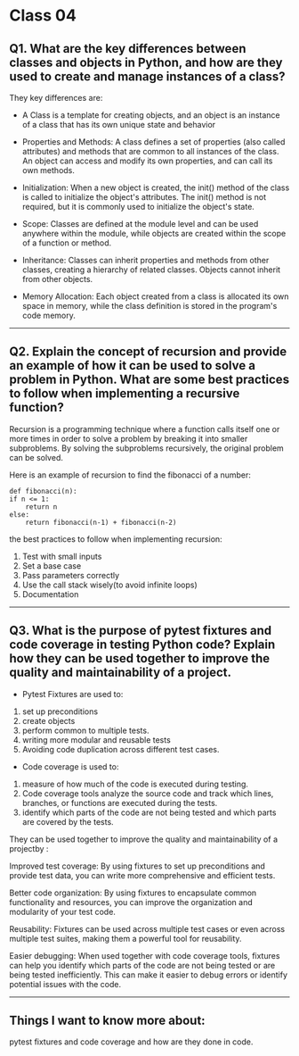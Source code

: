 # Class 04

## Q1. What are the key differences between classes and objects in Python, and how are they used to create and manage instances of a class?

They key differences are:

+ A Class is a template for creating objects, and an object is an instance of a class that has its own unique state and behavior

+ Properties and Methods: A class defines a set of properties (also called attributes) and methods that are common to all instances of the class. An object can access and modify its own properties, and can call its own methods.

+ Initialization: When a new object is created, the init() method of the class is called to initialize the object's attributes. The init() method is not required, but it is commonly used to initialize the object's state.

+ Scope: Classes are defined at the module level and can be used anywhere within the module, while objects are created within the scope of a function or method.

+ Inheritance: Classes can inherit properties and methods from other classes, creating a hierarchy of related classes. Objects cannot inherit from other objects.

+ Memory Allocation: Each object created from a class is allocated its own space in memory, while the class definition is stored in the program's code memory.

---

## Q2. Explain the concept of recursion and provide an example of how it can be used to solve a problem in Python. What are some best practices to follow when implementing a recursive function?

Recursion is a programming technique where a function calls itself one or more times in order to solve a problem by breaking it into smaller subproblems. By solving the subproblems recursively, the original problem can be solved.

Here is an example of recursion to find the fibonacci of a number:

    def fibonacci(n):
    if n <= 1:
        return n
    else:
        return fibonacci(n-1) + fibonacci(n-2)

the best practices to follow when implementing recursion:
1. Test with small inputs
2. Set a base case
3. Pass parameters correctly
4. Use the call stack wisely(to avoid infinite loops)
5. Documentation

---

## Q3. What is the purpose of pytest fixtures and code coverage in testing Python code? Explain how they can be used together to improve the quality and maintainability of a project.

+ Pytest Fixtures are used to:
1. set up preconditions
2. create objects
3. perform common to multiple tests.
4. writing more modular and reusable tests
5. Avoiding code duplication across different test cases.

+ Code coverage is used to:
1. measure of how much of the code is executed during testing.
2. Code coverage tools analyze the source code and track which lines, branches, or functions are executed during the tests.
3. identify which parts of the code are not being tested and which parts are covered by the tests. 

They can be used together to improve the quality and maintainability of a projectby :

Improved test coverage: By using fixtures to set up preconditions and provide test data, you can write more comprehensive and efficient tests. 

Better code organization: By using fixtures to encapsulate common functionality and resources, you can improve the organization and modularity of your test code.

Reusability: Fixtures can be used across multiple test cases or even across multiple test suites, making them a powerful tool for reusability.

Easier debugging: When used together with code coverage tools, fixtures can help you identify which parts of the code are not being tested or are being tested inefficiently. This can make it easier to debug errors or identify potential issues with the code.

---

## Things I want to know more about:

pytest fixtures and code coverage and how are they done in code.

